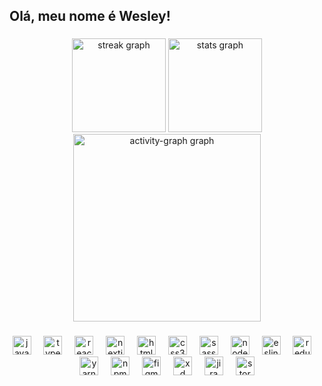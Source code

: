 <h2 align="left">Olá, meu nome é Wesley!</h2>

###

<div align="center">
  <img src="https://streak-stats.demolab.com?user=wesley-correa&locale=pt-br&mode=daily&theme=react&hide_border=true" height="150" alt="streak graph"  />
  <img src="https://github-readme-stats.vercel.app/api?username=wesley-correa&hide_title=false&hide_rank=false&show_icons=true&include_all_commits=true&count_private=true&disable_animations=true&theme=react&locale=pt-br&hide_border=true" height="150" alt="stats graph"  />
<!--   <img src="https://github-readme-stats.vercel.app/api/top-langs?username=wesley-correa&locale=pt-br&hide_title=false&layout=compact&card_width=320&langs_count=5&theme=react&hide_border=true" height="150" alt="languages graph"  /> -->
  <img src="https://github-readme-activity-graph.vercel.app/graph?username=wesley-correa&hide_border=true&area=true&hide_title=false&theme=react&radius=10" height="300" alt="activity-graph graph"  />
</div>

###

<div align="center">
  <img src="https://cdn.jsdelivr.net/gh/devicons/devicon/icons/javascript/javascript-original.svg" height="30" alt="javascript logo"  />
  <img width="12" />
  <img src="https://cdn.jsdelivr.net/gh/devicons/devicon/icons/typescript/typescript-original.svg" height="30" alt="typescript logo"  />
  <img width="12" />
  <img src="https://cdn.jsdelivr.net/gh/devicons/devicon/icons/react/react-original.svg" height="30" alt="react logo"  />
  <img width="12" />
  <img src="https://cdn.jsdelivr.net/gh/devicons/devicon/icons/nextjs/nextjs-original.svg" height="30" alt="nextjs logo"  />
  <img width="12" />
  <img src="https://cdn.jsdelivr.net/gh/devicons/devicon/icons/html5/html5-original.svg" height="30" alt="html5 logo"  />
  <img width="12" />
  <img src="https://cdn.jsdelivr.net/gh/devicons/devicon/icons/css3/css3-original.svg" height="30" alt="css3 logo"  />
  <img width="12" />
  <img src="https://cdn.jsdelivr.net/gh/devicons/devicon/icons/sass/sass-original.svg" height="30" alt="sass logo"  />
  <img width="12" />
  <img src="https://cdn.jsdelivr.net/gh/devicons/devicon/icons/nodejs/nodejs-original.svg" height="30" alt="nodejs logo"  />
  <img width="12" />
  <img src="https://cdn.jsdelivr.net/gh/devicons/devicon/icons/eslint/eslint-original.svg" height="30" alt="eslint logo"  />
  <img width="12" />
  <img src="https://cdn.jsdelivr.net/gh/devicons/devicon/icons/redux/redux-original.svg" height="30" alt="redux logo"  />
  <img width="12" />
  <img src="https://cdn.jsdelivr.net/gh/devicons/devicon/icons/yarn/yarn-original.svg" height="30" alt="yarn logo"  />
  <img width="12" />
  <img src="https://cdn.jsdelivr.net/gh/devicons/devicon/icons/npm/npm-original-wordmark.svg" height="30" alt="npm logo"  />
  <img width="12" />
  <img src="https://cdn.jsdelivr.net/gh/devicons/devicon/icons/figma/figma-original.svg" height="30" alt="figma logo"  />
  <img width="12" />
  <img src="https://cdn.jsdelivr.net/gh/devicons/devicon/icons/xd/xd-plain.svg" height="30" alt="xd logo"  />
  <img width="12" />
  <img src="https://cdn.jsdelivr.net/gh/devicons/devicon/icons/jira/jira-original.svg" height="30" alt="jira logo"  />
  <img width="12" />
  <img src="https://cdn.jsdelivr.net/gh/devicons/devicon/icons/storybook/storybook-original.svg" height="30" alt="storybook logo"  />
</div>

###

<div align="left">
</div>

###

<br clear="both">

<!-- <img src="https://raw.githubusercontent.com/wesley-correa/wesley-correa/output/snake.svg" alt="Snake animation" />-->

###

